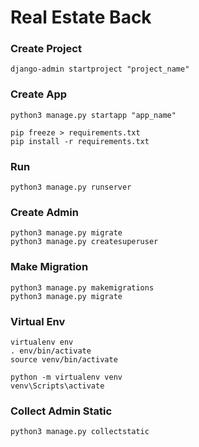 # Real Estate Back

### Create Project
```
django-admin startproject "project_name"
```

### Create App 
```
python3 manage.py startapp "app_name"
```
```
pip freeze > requirements.txt
pip install -r requirements.txt
```

### Run 
```
python3 manage.py runserver
```

### Create Admin 
```
python3 manage.py migrate
python3 manage.py createsuperuser
```

### Make Migration 
```
python3 manage.py makemigrations
python3 manage.py migrate
```

### Virtual Env 
```
virtualenv env
. env/bin/activate
source venv/bin/activate

python -m virtualenv venv
venv\Scripts\activate
```

### Collect Admin Static 
```
python3 manage.py collectstatic
```
